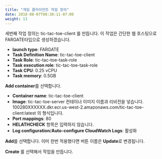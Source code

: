 ```yaml
---
title: "게임 클라이언트 작업 정의"
date: 2018-08-07T08:30:11-07:00
weight: 13
---
```


세번째 작업 정의는 tic-tac-toe-client 를 만듭니다.
이 작업은 간단한 웹 호스팅으로 FARGATE타입으로 생성하겠습니다.

* **launch type**: FARGATE
* **Task Definition Name**: tic-tac-toe-client
* **Task Role**: tic-tac-toe-task-role
* **Task execution role**: tic-tac-toe-task-role
* **Task CPU**: 0.25 vCPU
* **Task memory**: 0.5GB

**Add container**를 선택합니다.

* **Container name**: tic-tac-toe-client
* **Image**: tic-tac-toe-server 컨테이너 이미지 이름과 리비전을 넣습니다. 100280XXXXXX.dkr.ecr.us-west-2.amazonaws.com/tic-tac-toe-client:latest 의 형식입니다.
* **Port mappings**: 80
* **HELATHCHECK** 항목은 입력하지 않습니다.
* **Log configuration**/**Auto-configure CloudWatch Logs**: 활성화

**Add**를 선택합니다. 이미 한번 적용했다면 버튼 이름은 **Update**로 변경됩니다.

**Create** 를 선택해서 작업을 만듭니다.